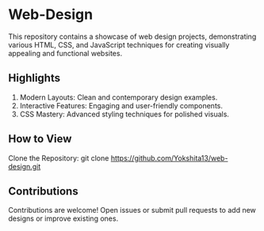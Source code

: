 # Web-Design
This repository contains a showcase of web design projects, demonstrating various HTML, CSS, and JavaScript techniques for creating visually appealing and functional websites.

## Highlights
1. Modern Layouts: Clean and contemporary design examples.
2. Interactive Features: Engaging and user-friendly components.
3. CSS Mastery: Advanced styling techniques for polished visuals.

## How to View
Clone the Repository:
git clone https://github.com/Yokshita13/web-design.git

## Contributions
Contributions are welcome! Open issues or submit pull requests to add new designs or improve existing ones.
